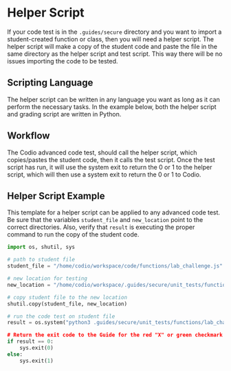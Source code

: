 # Helper Script

If your code test is in the `.guides/secure` directory and you want to import a student-created function or class, then you will need a helper script. The helper script will make a copy of the student code and paste the file in the same directory as the helper script and test script. This way there will be no issues importing the code to be tested.

## Scripting Language

The helper script can be written in any language you want as long as it can perform the necessary tasks. In the example below, both the helper script and grading script are written in Python.

## Workflow

The Codio advanced code test, should call the helper script, which copies/pastes the student code, then it calls the test script. Once the test script has run, it will use the system exit to return the 0 or 1 to the helper script, which will then use a system exit to return the 0 or 1 to Codio.

## Helper Script Example

This template for a helper script can be applied to any advanced code test. Be sure that the variables `student_file` and `new_location` point to the correct directories. Also, verify that `result` is executing the proper command to run the copy of the student code.

```python
import os, shutil, sys

# path to student file
student_file = "/home/codio/workspace/code/functions/lab_challenge.js" 

# new location for testing
new_location = "/home/codio/workspace/.guides/secure/unit_tests/functions" 

# copy student file to the new location
shutil.copy(student_file, new_location)

# run the code test on student file
result = os.system("python3 .guides/secure/unit_tests/functions/lab_challenge_test.py) 

# Return the exit code to the Guide for the red "X" or green checkmark
if result == 0:
    sys.exit(0)
else:
    sys.exit(1)
```